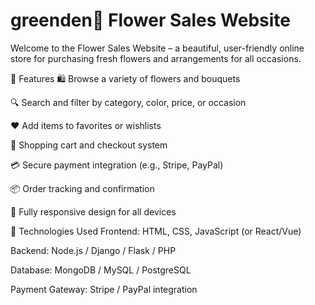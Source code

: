 # greenden🌸 Flower Sales Website
Welcome to the Flower Sales Website – a beautiful, user-friendly online store for purchasing fresh flowers and arrangements for all occasions.

🚀 Features
🛍️ Browse a variety of flowers and bouquets

🔍 Search and filter by category, color, price, or occasion

❤️ Add items to favorites or wishlists

🛒 Shopping cart and checkout system

💳 Secure payment integration (e.g., Stripe, PayPal)

📦 Order tracking and confirmation

📱 Fully responsive design for all devices

🔧 Technologies Used
Frontend: HTML, CSS, JavaScript (or React/Vue)

Backend: Node.js / Django / Flask / PHP

Database: MongoDB / MySQL / PostgreSQL

Payment Gateway: Stripe / PayPal integration
